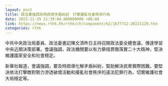 ```yaml
---
layout: post
title: 政法委強調及時疏導矛盾糾紛　打擊擾亂社會秩序行為
date: 2022-11-29 21:39:04.000000000 +08:00
link: https://news.rthk.hk/rthk/ch/component/k2/1677712-20221129.htm
categories: rthk
---
```


中共中央政治局委員、政法委書記陳文清昨日主持召開政法委全體會議，傳達學習中央近期決策部署。會議強調，政法機關要以有力舉措貫徹落實二十大精神，堅決維護國家安全和社會穩定。

新華社報道，會議強調，要及時疏導化解矛盾糾紛，幫助解決民衆實際困難。要堅決依法打擊敵對勢力滲透破壞活動和擾亂社會秩序的違法犯罪行為，切實維護社會大局穩定等。
